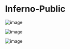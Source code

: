 # Inferno-Public



![image](https://github.com/Cydev007/Inferno-Public/assets/108612723/7bf8ca48-83ad-4d12-a33a-228b4f47c007)

![image](https://github.com/Cydev007/Inferno-Public/assets/108612723/64ad2a10-11a1-4e3e-b956-affdfc18e3c2)

![image](https://github.com/Cydev007/Inferno-Public/assets/108612723/8c79d700-adea-47b2-9813-dc27a9871782)

